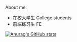 About me:

- 在校大学生 College students
- 前端练习生 FE

[![Anurag's GitHub stats](https://github-readme-stats.vercel.app/api?username=Cansiny0320&count_private=true&show_icons=true&theme=radical)](https://github.com/anuraghazra/github-readme-stats)
